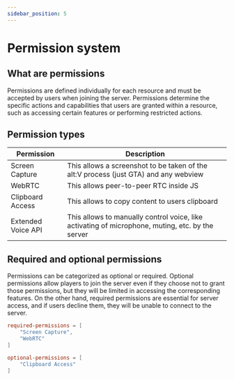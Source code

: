 ```yaml
---
sidebar_position: 5
---
```


# Permission system

## What are permissions

Permissions are defined individually for each resource and must be accepted by users when joining the server.
Permissions determine the specific actions and capabilities that users are granted within a resource, such as accessing
certain features or performing restricted actions.

## Permission types

| Permission         | Description                                                                                      |
|--------------------|--------------------------------------------------------------------------------------------------|
| Screen Capture     | This allows a screenshot to be taken of the alt:V process (just GTA) and any webview             |
| WebRTC             | This allows peer-to-peer RTC inside JS                                                           |
| Clipboard Access   | This allows to copy content to users clipboard                                                   |
| Extended Voice API | This allows to manually control voice, like activating of microphone, muting, etc. by the server |

## Required and optional permissions

Permissions can be categorized as optional or required.
Optional permissions allow players to join the server even if they choose not to grant those permissions, but they will be limited in accessing the corresponding features.
On the other hand, required permissions are essential for server access, and if users decline them, they will be unable to connect to the server.

```toml showLineNumbers
required-permissions = [
    "Screen Capture",
    "WebRTC"
]

optional-permissions = [
    "Clipboard Access"
]
```